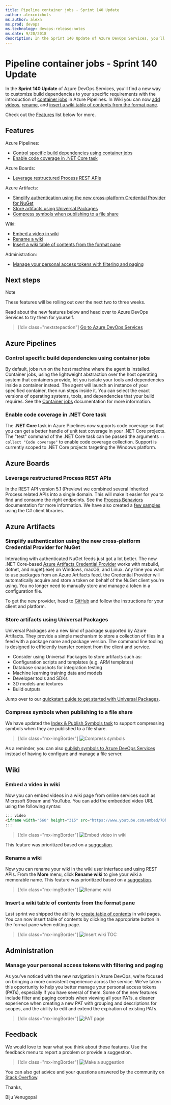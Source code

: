 ```yaml
---
title: Pipeline container jobs - Sprint 140 Update
author: alexcnichols
ms.author: alexn
ms.prod: devops
ms.technology: devops-release-notes
ms.date: 9/20/2018
description: In the Sprint 140 Update of Azure DevOps Services, you'll find a new way to customize build dependencies to your specific requirements with the introduction of container jobs in Azure Pipelines.
---
```


# Pipeline container jobs - Sprint 140 Update

In the **Sprint 140 Update** of Azure DevOps Services, you'll find a new way to customize build dependencies to your specific requirements with the introduction of [container jobs](#control-specific-build-dependencies-using-container-jobs) in Azure Pipelines. In Wiki you can now [add videos](#embed-a-video-in-wiki), [rename](#rename-a-wiki), and [insert a wiki table of contents from the format pane](#insert-a-wiki-table-of-contents-from-the-format-pane).

Check out the [Features](#features) list below for more.

## Features

Azure Pipelines:

- [Control specific build dependencies using container jobs](#control-specific-build-dependencies-using-container-jobs)
- [Enable code coverage in .NET Core task](#enable-code-coverage-in-net-core-task)

Azure Boards:

- [Leverage restructured Process REST APIs](#leverage-restructured-process-rest-apis)

Azure Artifacts:

- [Simplify authentication using the new cross-platform Credential Provider for NuGet](#simplify-authentication-using-the-new-cross-platform-credential-provider-for-nuget)
- [Store artifacts using Universal Packages](#store-artifacts-using-universal-packages)
- [Compress symbols when publishing to a file share](#compress-symbols-when-publishing-to-a-file-share)

Wiki:

- [Embed a video in wiki](#embed-a-video-in-wiki)
- [Rename a wiki](#rename-a-wiki)
- [Insert a wiki table of contents from the format pane](#insert-a-wiki-table-of-contents-from-the-format-pane)

Administration:

- [Manage your personal access tokens with filtering and paging](#manage-your-personal-access-tokens-with-filtering-and-paging)

## Next steps

> [!NOTE]
> These features will be rolling out over the next two to three weeks.

Read about the new features below and head over to Azure DevOps Services to try them for yourself.

> [!div class="nextstepaction"]
> [Go to Azure DevOps Services](http://go.microsoft.com/fwlink/?LinkId=307137&campaign=o~msft~docs~product-vsts~release-notes)

## Azure Pipelines

### Control specific build dependencies using container jobs

By default, jobs run on the host machine where the agent is installed. Container jobs, using the lightweight abstraction over the host operating system that containers provide, let you isolate your tools and dependencies inside a container instead. The agent will launch an instance of your specified container, then run steps inside it. You can select the exact versions of operating systems, tools, and dependencies that your build requires. See the [Container jobs](/azure/devops/pipelines/process/container-phases?view=azure-devops&tabs=yaml) documentation for more information.

### Enable code coverage in .NET Core task

The **.NET Core** task in Azure Pipelines now supports code coverage so that you can get a better handle of unit test coverage in your .NET Core projects. The "test" command of the .NET Core task can be passed the arguments `--collect "Code coverage"` to enable code coverage collection. Support is currently scoped to .NET Core projects targeting the Windows platform.

## Azure Boards

### Leverage restructured Process REST APIs

In the REST API version 5.1 (Preview) we combined several Inherited Process related APIs into a single domain. This will make it easier for you to find and consume the right endpoints. See the [Process Behaviors](/rest/api/vsts/processes/behaviors/list?view=vsts-rest-5.0) documentation for more information. We have also created a [few samples](https://github.com/Microsoft/vsts-dotnet-samples/tree/master/ClientLibrary/Snippets/Microsoft.TeamServices.Samples.Client/WorkItemTrackingProcess) using the C# client libraries.

## Azure Artifacts

### Simplify authentication using the new cross-platform Credential Provider for NuGet

Interacting with authenticated NuGet feeds just got a lot better. The new .NET Core-based [Azure Artifacts Credential Provider](https://github.com/microsoft/artifacts-credprovider) works with msbuild, dotnet, and nuget(.exe) on Windows, macOS, and Linux. Any time you want to use packages from an Azure Artifacts feed, the Credential Provider will automatically acquire and store a token on behalf of the NuGet client you're using. You no longer need to manually store and manage a token in a configuration file.

To get the new provider, head to [GitHub](https://github.com/microsoft/artifacts-credprovider) and follow the instructions for your client and platform.

### Store artifacts using Universal Packages

Universal Packages are a new kind of package supported by Azure Artifacts. They provide a simple mechanism to store a collection of files in a feed with a package name and package version. The command line tooling is designed to efficiently transfer content from the client and service.

- Consider using Universal Packages to store artifacts such as:
- Configuration scripts and templates (e.g. ARM templates)
- Database snapshots for integration testing
- Machine learning training data and models
- Developer tools and SDKs
- 3D models and textures
- Build outputs

Jump over to our [quickstart guide to get started with Universal Packages](/azure/devops/artifacts/quickstarts/universal-packages).

### Compress symbols when publishing to a file share

We have updated the [Index & Publish Symbols task](/azure/devops/pipelines/tasks/build/index-sources-publish-symbols) to support compressing symbols when they are published to a file share.

> [!div class="mx-imgBorder"]
![Compress symbols](_img/140_05.png)

As a reminder, you can also [publish symbols to Azure DevOps Services](/azure/devops/pipelines/symbols) instead of having to configure and manage a file server.

## Wiki

### Embed a video in wiki

Now you can embed videos in a wiki page from online services such as Microsoft Stream and YouTube. You can add the embedded video URL using the following syntax:

```markdown
::: video
<iframe width="560" height="315" src="https://www.youtube.com/embed/7DbslbKsQSk" frameborder="0" allow="autoplay; encrypted-media" allowfullscreen></iframe>
:::
```

> [!div class="mx-imgBorder"]
![Embed video in wiki](_img/140_02.png)

This feature was prioritized based on a [suggestion](https://visualstudio.uservoice.com/forums/330519-visual-studio-team-services/suggestions/34130218-microsoft-stream-video-s-need-to-be-supported-for).

### Rename a wiki

Now you can rename your wiki in the wiki user interface and using REST APIs. From the **More** menu, click **Rename wiki** to give your wiki a memorable name. This feature was prioritized based on a [suggestion](https://developercommunity.visualstudio.com/content/problem/280480/renaming-a-team-project-did-not-rename-its-associa.html).

> [!div class="mx-imgBorder"]
![Rename wiki](_img/140_03.png)

### Insert a wiki table of contents from the format pane

Last sprint we shipped the ability to [create table of contents](/azure/devops/release-notes/2018/aug-21-vsts#create-table-of-contents-for-wiki-pages) in wiki pages. You can now insert table of contents by clicking the appropriate button in the format pane when editing page.

> [!div class="mx-imgBorder"]
![Insert wiki TOC](_img/140_04.png)

## Administration

### Manage your personal access tokens with filtering and paging

As you've noticed with the new navigation in Azure DevOps, we're focused on bringing a more consistent experience across the service. We've taken this opportunity to help you better manage your personal access tokens (PATs), especially if you have several of them. Some of the new features include filter and paging controls when viewing all your PATs, a cleaner experience when creating a new PAT with grouping and descriptions for scopes, and the ability to edit and extend the expiration of existing PATs.

> [!div class="mx-imgBorder"]
![PAT page](_img/140_01.png)

## Feedback

We would love to hear what you think about these features. Use the feedback menu to report a problem or provide a suggestion.

> [!div class="mx-imgBorder"]
![Make a suggestion](../_img/help-make-a-suggestion.png)

You can also get advice and your questions answered by the community on [Stack Overflow](https://stackoverflow.com/questions/tagged/vsts).

Thanks,

Biju Venugopal